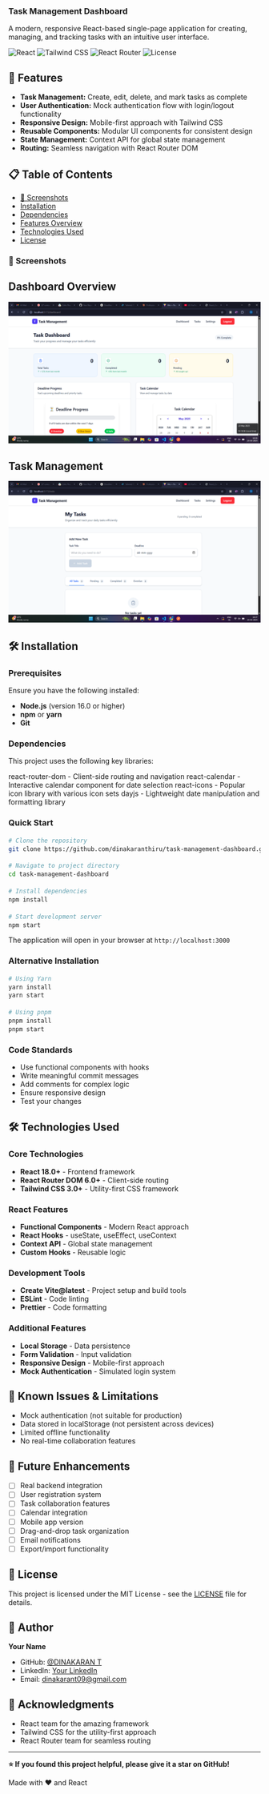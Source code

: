 ### Task Management Dashboard

A modern, responsive React-based single-page application for creating, managing, and tracking tasks with an intuitive user interface.

![React](https://img.shields.io/badge/React-18.0+-blue.svg)
![Tailwind CSS](https://img.shields.io/badge/Tailwind%20CSS-3.0+-green.svg)
![React Router](https://img.shields.io/badge/React%20Router-6.0+-red.svg)
![License](https://img.shields.io/badge/License-MIT-yellow.svg)

## 🚀 Features

- **Task Management:** Create, edit, delete, and mark tasks as complete
- **User Authentication:** Mock authentication flow with login/logout functionality
- **Responsive Design:** Mobile-first approach with Tailwind CSS
- **Reusable Components:** Modular UI components for consistent design
- **State Management:** Context API for global state management
- **Routing:** Seamless navigation with React Router DOM


## 📋 Table of Contents

- [📸 Screenshots](#screenshots)
- [Installation](#installation)
- [Dependencies](#Dependencies)
- [Features Overview](#features-overview)
- [Technologies Used](#technologies-used)
- [License](#license)

### 📸 Screenshots

## Dashboard Overview
![Dashboard Screenshot](https://github.com/dinakaranthiru/task-management-dashboard/blob/bd0ef9e0eff02170f59e4f32d38946f4f3fc53de/task-management)

## Task Management
![Task Management Screenshot](https://github.com/dinakaranthiru/task-management-dashboard/blob/ef337c171b25778abf0d39a755fb441560cc03c7/task.png)


## 🛠️ Installation

### Prerequisites

Ensure you have the following installed:
- **Node.js** (version 16.0 or higher)
- **npm** or **yarn**
- **Git**

### Dependencies
This project uses the following key libraries:

react-router-dom - Client-side routing and navigation
react-calendar - Interactive calendar component for date selection
react-icons - Popular icon library with various icon sets
dayjs - Lightweight date manipulation and formatting library

### Quick Start

```bash
# Clone the repository
git clone https://github.com/dinakaranthiru/task-management-dashboard.git

# Navigate to project directory
cd task-management-dashboard

# Install dependencies
npm install

# Start development server
npm start
```

The application will open in your browser at `http://localhost:3000`

### Alternative Installation

```bash
# Using Yarn
yarn install
yarn start

# Using pnpm
pnpm install
pnpm start
```

### Code Standards

- Use functional components with hooks
- Write meaningful commit messages
- Add comments for complex logic
- Ensure responsive design
- Test your changes

## 🛠️ Technologies Used

### Core Technologies
- **React 18.0+** - Frontend framework
- **React Router DOM 6.0+** - Client-side routing
- **Tailwind CSS 3.0+** - Utility-first CSS framework

### React Features
- **Functional Components** - Modern React approach
- **React Hooks** - useState, useEffect, useContext
- **Context API** - Global state management
- **Custom Hooks** - Reusable logic

### Development Tools
- **Create Vite@latest** - Project setup and build tools
- **ESLint** - Code linting
- **Prettier** - Code formatting

### Additional Features
- **Local Storage** - Data persistence
- **Form Validation** - Input validation
- **Responsive Design** - Mobile-first approach
- **Mock Authentication** - Simulated login system

## 🐛 Known Issues & Limitations

- Mock authentication (not suitable for production)
- Data stored in localStorage (not persistent across devices)
- Limited offline functionality
- No real-time collaboration features

## 🔮 Future Enhancements

- [ ] Real backend integration
- [ ] User registration system
- [ ] Task collaboration features
- [ ] Calendar integration
- [ ] Mobile app version
- [ ] Drag-and-drop task organization
- [ ] Email notifications
- [ ] Export/import functionality

## 📄 License

This project is licensed under the MIT License - see the [LICENSE](LICENSE) file for details.

## 👤 Author

**Your Name**
- GitHub: [@DINAKARAN T](https://github.com/dinakaranthiru)
- LinkedIn: [Your LinkedIn](https://www.linkedin.com/in/dinakaran-thiru-4243bb206/)
- Email: dinakarant09@gmail.com

## 🙏 Acknowledgments

- React team for the amazing framework
- Tailwind CSS for the utility-first approach
- React Router team for seamless routing

---

**⭐ If you found this project helpful, please give it a star on GitHub!**

Made with ❤️ and React
